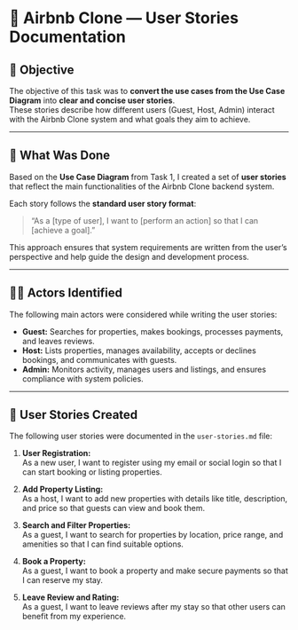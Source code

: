 # 📖 Airbnb Clone — User Stories Documentation

## 🎯 Objective
The objective of this task was to **convert the use cases from the Use Case Diagram** into **clear and concise user stories**.  
These stories describe how different users (Guest, Host, Admin) interact with the Airbnb Clone system and what goals they aim to achieve.

---

## 🧩 What Was Done
Based on the **Use Case Diagram** from Task 1, I created a set of **user stories** that reflect the main functionalities of the Airbnb Clone backend system.  

Each story follows the **standard user story format**:
> “As a [type of user], I want to [perform an action] so that I can [achieve a goal].”

This approach ensures that system requirements are written from the user’s perspective and help guide the design and development process.

---

## 🧍‍♀️ Actors Identified
The following main actors were considered while writing the user stories:

- **Guest:** Searches for properties, makes bookings, processes payments, and leaves reviews.  
- **Host:** Lists properties, manages availability, accepts or declines bookings, and communicates with guests.  
- **Admin:** Monitors activity, manages users and listings, and ensures compliance with system policies.

---

## 🧾 User Stories Created
The following user stories were documented in the `user-stories.md` file:

1. **User Registration:**  
   As a new user, I want to register using my email or social login so that I can start booking or listing properties.

2. **Add Property Listing:**  
   As a host, I want to add new properties with details like title, description, and price so that guests can view and book them.

3. **Search and Filter Properties:**  
   As a guest, I want to search for properties by location, price range, and amenities so that I can find suitable options.

4. **Book a Property:**  
   As a guest, I want to book a property and make secure payments so that I can reserve my stay.

5. **Leave Review and Rating:**  
   As a guest, I want to leave reviews after my stay so that other users can benefit from my experience.


